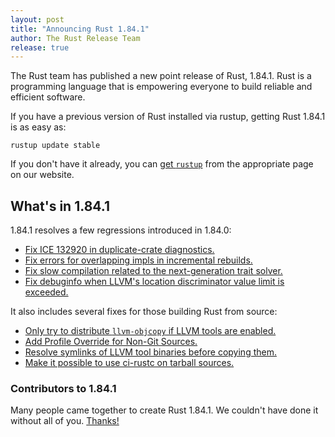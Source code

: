 ```yaml
---
layout: post
title: "Announcing Rust 1.84.1"
author: The Rust Release Team
release: true
---
```


The Rust team has published a new point release of Rust, 1.84.1. Rust is a
programming language that is empowering everyone to build reliable and
efficient software.

If you have a previous version of Rust installed via rustup, getting Rust
1.84.1 is as easy as:

```
rustup update stable
```

If you don't have it already, you can [get `rustup`][rustup] from the
appropriate page on our website.

[rustup]: https://www.rust-lang.org/install.html

## What's in 1.84.1

1.84.1 resolves a few regressions introduced in 1.84.0:

- [Fix ICE 132920 in duplicate-crate diagnostics.](https://github.com/rust-lang/rust/pull/133304/)
- [Fix errors for overlapping impls in incremental rebuilds.](https://github.com/rust-lang/rust/pull/133828/)
- [Fix slow compilation related to the next-generation trait solver.](https://github.com/rust-lang/rust/pull/135618/)
- [Fix debuginfo when LLVM's location discriminator value limit is exceeded.](https://github.com/rust-lang/rust/pull/135643/)

It also includes several fixes for those building Rust from source:

- [Only try to distribute `llvm-objcopy` if LLVM tools are enabled.](https://github.com/rust-lang/rust/pull/134240/)
- [Add Profile Override for Non-Git Sources.](https://github.com/rust-lang/rust/pull/135433/)
- [Resolve symlinks of LLVM tool binaries before copying them.](https://github.com/rust-lang/rust/pull/135585/)
- [Make it possible to use ci-rustc on tarball sources.](https://github.com/rust-lang/rust/pull/135722/)

### Contributors to 1.84.1

Many people came together to create Rust 1.84.1. We couldn't have done it
without all of you. [Thanks!](https://thanks.rust-lang.org/rust/1.84.1/)
